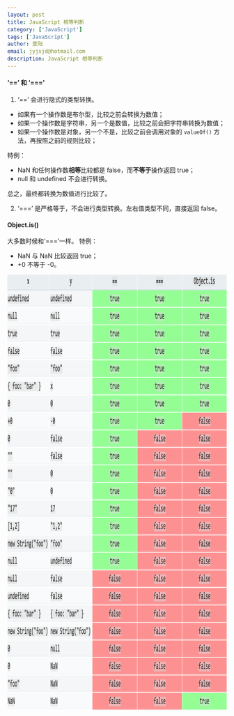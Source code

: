 ```yaml
---
layout: post
title: JavaScript 相等判断
category: ['JavaScript']
tags: ['JavaScript']
author: 景阳
email: jyjsjd@hotmail.com
description: JavaScript 相等判断
---
```


#### ‘==’ 和 ‘===’
1. ‘==’ 会进行隐式的类型转换。
* 如果有一个操作数是布尔型，比较之前会转换为数值；
* 如果一个操作数是字符串，另一个是数值，比较之前会把字符串转换为数值；
* 如果一个操作数是对象，另一个不是，比较之前会调用对象的 `valueOf()` 方法，再按照之前的规则比较；

特例：
* NaN 和任何操作数**相等**比较都是 false，而**不等于**操作返回 true；
* null 和 undefined 不会进行转换。

总之，最终都转换为数值进行比较了。

2. ‘===’ 是严格等于，不会进行类型转换。左右值类型不同，直接返回 false。

#### Object.is()
大多数时候和‘===’一样。
特例：
* NaN 与 NaN 比较返回 true；
* +0 不等于 -0。

<img src="/assets/img/equals.png" width="800" height="1000"/>
